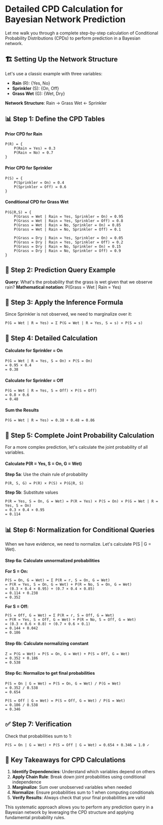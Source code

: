 # Detailed CPD Calculation for Bayesian Network Prediction

Let me walk you through a complete step-by-step calculation of Conditional Probability Distributions (CPDs) to perform prediction in a Bayesian network.

## 🏗️ Setting Up the Network Structure

Let's use a classic example with three variables:
- **Rain** (R): {Yes, No}
- **Sprinkler** (S): {On, Off} 
- **Grass Wet** (G): {Wet, Dry}

**Network Structure**: Rain → Grass Wet ← Sprinkler

## 📊 Step 1: Define the CPD Tables

#### **Prior CPD for Rain**
```
P(R) = {
    P(Rain = Yes) = 0.3
    P(Rain = No) = 0.7
}
```

#### **Prior CPD for Sprinkler**
```
P(S) = {
    P(Sprinkler = On) = 0.4
    P(Sprinkler = Off) = 0.6
}
```

#### **Conditional CPD for Grass Wet**
```
P(G|R,S) = {
    P(Grass = Wet | Rain = Yes, Sprinkler = On) = 0.95
    P(Grass = Wet | Rain = Yes, Sprinkler = Off) = 0.8
    P(Grass = Wet | Rain = No, Sprinkler = On) = 0.85
    P(Grass = Wet | Rain = No, Sprinkler = Off) = 0.1
    
    P(Grass = Dry | Rain = Yes, Sprinkler = On) = 0.05
    P(Grass = Dry | Rain = Yes, Sprinkler = Off) = 0.2
    P(Grass = Dry | Rain = No, Sprinkler = On) = 0.15
    P(Grass = Dry | Rain = No, Sprinkler = Off) = 0.9
}
```

## 🎯 Step 2: Prediction Query Example

**Query**: What's the probability that the grass is wet given that we observe rain?
**Mathematical notation**: P(Grass = Wet | Rain = Yes)

## 🔄 Step 3: Apply the Inference Formula

Since Sprinkler is not observed, we need to marginalize over it:

```
P(G = Wet | R = Yes) = Σ P(G = Wet | R = Yes, S = s) × P(S = s)
```

## 📝 Step 4: Detailed Calculation

#### **Calculate for Sprinkler = On**
```
P(G = Wet | R = Yes, S = On) × P(S = On)
= 0.95 × 0.4
= 0.38
```

#### **Calculate for Sprinkler = Off**
```
P(G = Wet | R = Yes, S = Off) × P(S = Off)
= 0.8 × 0.6
= 0.48
```

#### **Sum the Results**
```
P(G = Wet | R = Yes) = 0.38 + 0.48 = 0.86
```

## 🧮 Step 5: Complete Joint Probability Calculation

For a more complex prediction, let's calculate the joint probability of all variables.

#### **Calculate P(R = Yes, S = On, G = Wet)**

**Step 5a**: Use the chain rule of probability
```
P(R, S, G) = P(R) × P(S) × P(G|R, S)
```

**Step 5b**: Substitute values
```
P(R = Yes, S = On, G = Wet) = P(R = Yes) × P(S = On) × P(G = Wet | R = Yes, S = On)
= 0.3 × 0.4 × 0.95
= 0.114
```

## 📊 Step 6: Normalization for Conditional Queries

When we have evidence, we need to normalize. Let's calculate P(S | G = Wet).

#### **Step 6a**: Calculate unnormalized probabilities

**For S = On:**
```
P(S = On, G = Wet) = Σ P(R = r, S = On, G = Wet)
= P(R = Yes, S = On, G = Wet) + P(R = No, S = On, G = Wet)
= (0.3 × 0.4 × 0.95) + (0.7 × 0.4 × 0.85)
= 0.114 + 0.238
= 0.352
```

**For S = Off:**
```
P(S = Off, G = Wet) = Σ P(R = r, S = Off, G = Wet)
= P(R = Yes, S = Off, G = Wet) + P(R = No, S = Off, G = Wet)
= (0.3 × 0.6 × 0.8) + (0.7 × 0.6 × 0.1)
= 0.144 + 0.042
= 0.186
```

#### **Step 6b**: Calculate normalizing constant
```
Z = P(G = Wet) = P(S = On, G = Wet) + P(S = Off, G = Wet)
= 0.352 + 0.186
= 0.538
```

#### **Step 6c**: Normalize to get final probabilities
```
P(S = On | G = Wet) = P(S = On, G = Wet) / P(G = Wet)
= 0.352 / 0.538
= 0.654

P(S = Off | G = Wet) = P(S = Off, G = Wet) / P(G = Wet)
= 0.186 / 0.538
= 0.346
```

## ✅ Step 7: Verification

Check that probabilities sum to 1:
```
P(S = On | G = Wet) + P(S = Off | G = Wet) = 0.654 + 0.346 = 1.0 ✓
```

## 🎯 Key Takeaways for CPD Calculations

1. **Identify Dependencies**: Understand which variables depend on others
2. **Apply Chain Rule**: Break down joint probabilities using conditional independence
3. **Marginalize**: Sum over unobserved variables when needed
4. **Normalize**: Ensure probabilities sum to 1 when computing conditionals
5. **Verify Results**: Always check that your final probabilities are valid

This systematic approach allows you to perform any prediction query in a Bayesian network by leveraging the CPD structure and applying fundamental probability rules.
